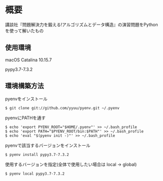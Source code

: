 # 概要

講談社『問題解決力を鍛える!アルゴリズムとデータ構造』の演習問題をPythonを使って解いたもの


## 使用環境

macOS Catalina 10.15.7

pypy3.7-7.3.2


## 環境構築方法

pyenvをインストール
```
$ git clone git://github.com/yyuu/pyenv.git ~/.pyenv
```

pyenvにPATHを通す
```
$ echo 'export PYENV_ROOT="$HOME/.pyenv"' >> ~/.bash_profile
$ echo 'export PATH="$PYENV_ROOT/bin:$PATH"' >> ~/.bash_profile
$ echo 'eval "$(pyenv init -)"' >> ~/.bash_profile
```

pyenvで該当するバージョンをインストール
```
$ pyenv install pypy3.7-7.3.2
```

使用するバージョンを指定(全体で使用したい場合は local -> global)
```
$ pyenv local pypy3.7-7.3.2
```
